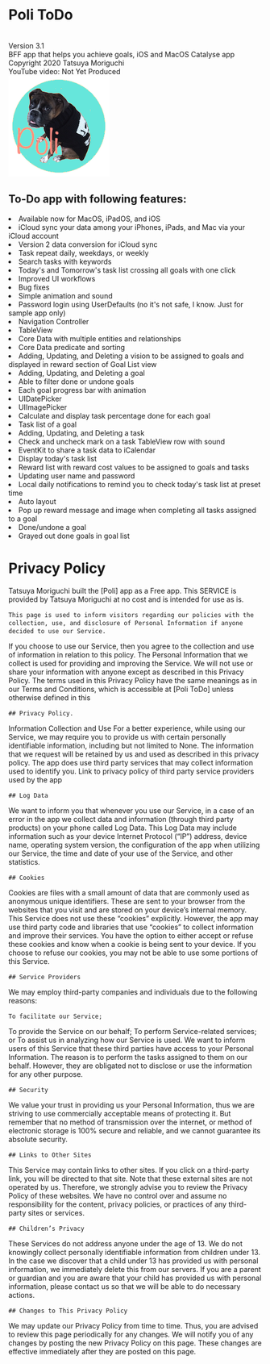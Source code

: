 # Poli ToDo
<br>Version 3.1
<br>BFF app that helps you achieve goals, iOS and MacOS Catalyse app
<br>Copyright 2020 Tatsuya Moriguchi
<br>YouTube video: Not Yet Produced
<br><img src="https://github.com/tatsuyamoriguchi/Poli_Ver3.1/blob/master/PoliRoundIcon.png" alt="PoliPoli icon image">
<br>
<h2>To-Do app with following features:</h2>
<li>Available now for MacOS, iPadOS, and iOS
<li>iCloud sync your data among your iPhones, iPads, and Mac via your iCloud account
<li>Version 2 data conversion for iCloud sync
<li>Task repeat daily, weekdays, or weekly
<li>Search tasks with keywords
<li>Today's and Tomorrow's task list crossing all goals with one click
<li>Improved UI workflows
<li>Bug fixes
  <li>Simple animation and sound
  <li>Password login using UserDefaults (no it's not safe, I know. Just for sample app only)
  <li>Navigation Controller
  <li>TableView
  <li>Core Data with multiple entities and relationships
  <li>Core Data predicate and sorting
  <li>Adding, Updating, and Deleting a vision to be assigned to goals and displayed in reward section of Goal List view
  <li>Adding, Updating, and Deleting a goal
  <li>Able to filter done or undone goals
  <li>Each goal progress bar with animation
  <li>UIDatePicker
  <li>UIImagePicker
  <li>Calculate and display task percentage done for each goal
  <li>Task list of a goal
  <li>Adding, Updating, and Deleting a task
  <li>Check and uncheck mark on a task TableView row with sound
  <li>EventKit to share a task data to iCalendar
  <li>Display today's task list
  <li>Reward list with reward cost values to be assigned to goals and tasks
  <li>Updating user name and password
  <li>Local daily notifications to remind you to check today's task list at preset time
  <li>Auto layout
  <li>Pop up reward message and image when completing all tasks assigned to a goal
  <li>Done/undone a goal
  <li>Grayed out done goals in goal list
    
    
    
# Privacy Policy

Tatsuya Moriguchi built the [Poli] app as a Free app. This SERVICE is provided by Tatsuya Moriguchi at no cost and is intended for use as is.

    This page is used to inform visitors regarding our policies with the collection, use, and disclosure of Personal Information if anyone decided to use our Service.
If you choose to use our Service, then you agree to the collection and use of information in relation to this policy. The Personal Information that we collect is used for providing and improving the Service. We will not use or share your information with anyone except as described in this Privacy Policy.
The terms used in this Privacy Policy have the same meanings as in our Terms and Conditions, which is accessible at [Poli ToDo] unless otherwise defined in this 
    
    ## Privacy Policy.
Information Collection and Use
For a better experience, while using our Service, we may require you to provide us with certain personally identifiable information, including but not limited to None. The information that we request will be retained by us and used as described in this privacy policy.
The app does use third party services that may collect information used to identify you. Link to privacy policy of third party service providers used by the app

    ## Log Data
We want to inform you that whenever you use our Service, in a case of an error in the app we collect data and information (through third party products) on your phone called Log Data. This Log Data may include information such as your device Internet Protocol (“IP”) address, device name, operating system version, the configuration of the app when utilizing our Service, the time and date of your use of the Service, and other statistics.

    ## Cookies
Cookies are files with a small amount of data that are commonly used as anonymous unique identifiers. These are sent to your browser from the websites that you visit and are stored on your device’s internal memory.
This Service does not use these “cookies” explicitly. However, the app may use third party code and libraries that use “cookies” to collect information and improve their services. You have the option to either accept or refuse these cookies and know when a cookie is being sent to your device. If you choose to refuse our cookies, you may not be able to use some portions of this Service.

    ## Service Providers
We may employ third-party companies and individuals due to the following reasons:

    To facilitate our Service;
To provide the Service on our behalf;
To perform Service-related services; or
To assist us in analyzing how our Service is used.
We want to inform users of this Service that these third parties have access to your Personal Information. The reason is to perform the tasks assigned to them on our behalf. However, they are obligated not to disclose or use the information for any other purpose.

    ## Security
We value your trust in providing us your Personal Information, thus we are striving to use commercially acceptable means of protecting it. But remember that no method of transmission over the internet, or method of electronic storage is 100% secure and reliable, and we cannot guarantee its absolute security.

    ## Links to Other Sites
This Service may contain links to other sites. If you click on a third-party link, you will be directed to that site. Note that these external sites are not operated by us. Therefore, we strongly advise you to review the Privacy Policy of these websites. We have no control over and assume no responsibility for the content, privacy policies, or practices of any third-party sites or services.

    ## Children’s Privacy
These Services do not address anyone under the age of 13. We do not knowingly collect personally identifiable information from children under 13. In the case we discover that a child under 13 has provided us with personal information, we immediately delete this from our servers. If you are a parent or guardian and you are aware that your child has provided us with personal information, please contact us so that we will be able to do necessary actions.

    ## Changes to This Privacy Policy
We may update our Privacy Policy from time to time. Thus, you are advised to review this page periodically for any changes. We will notify you of any changes by posting the new Privacy Policy on this page. These changes are effective immediately after they are posted on this page.

